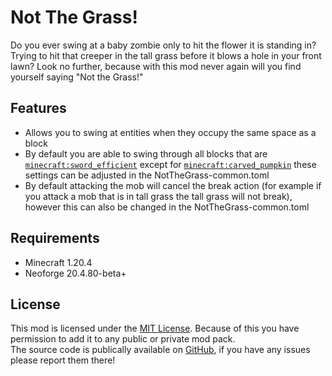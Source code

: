 # Not The Grass!

Do you ever swing at a baby zombie only to hit the flower it is standing in? Trying to hit that creeper in the tall grass before it blows a hole in your front lawn? Look no further, because with this mod never again will you find yourself saying "Not the Grass!"

## Features
* Allows you to swing at entities when they occupy the same space as a block
* By default you are able to swing through all blocks that are [`minecraft:sword_efficient`](https://frontiernav.net/explore/minecraft/visualisations/tables/entities/sword-efficient) except for [`minecraft:carved_pumpkin`](https://frontiernav.net/explore/minecraft/visualisations/tables/entities/carved-pumpkin) these settings can be adjusted in the NotTheGrass-common.toml
* By default attacking the mob will cancel the break action (for example if you attack a mob that is in tall grass the tall grass will not break), however this can also be changed in the NotTheGrass-common.toml

## Requirements
* Minecraft 1.20.4
* Neoforge 20.4.80-beta+

## License
This mod is licensed under the [MIT License](https://github.com/jwolff52/NotTheGrass/blob/main/LICENSE). Because of this you have permission to add it to any public or private mod pack.  
The source code is publically available on [GitHub](https://github.com/jwolff52/NotTheGrass), if you have any issues please report them there!
